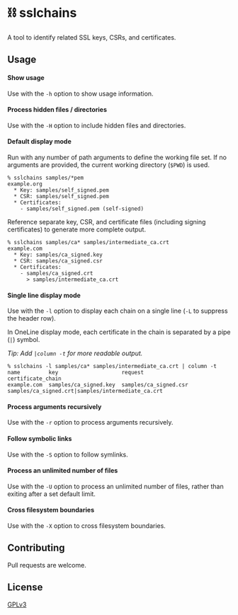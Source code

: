 # ⛓ sslchains

A tool to identify related SSL keys, CSRs, and certificates.

## Usage

#### Show usage

Use with the `-h` option to show usage information.

#### Process hidden files / directories

Use with the `-H` option to include hidden files and directories.

#### Default display mode

Run with any number of path arguments to define the working file set. If no arguments are provided, the current working directory (`$PWD`) is used.

```
% sslchains samples/*pem
example.org
  * Key: samples/self_signed.pem
  * CSR: samples/self_signed.pem
  * Certificates:
    - samples/self_signed.pem (self-signed)
```

Reference separate key, CSR, and certificate files (including signing certificates) to generate more complete output.

```
% sslchains samples/ca* samples/intermediate_ca.crt
example.com
  * Key: samples/ca_signed.key
  * CSR: samples/ca_signed.csr
  * Certificates:
    - samples/ca_signed.crt
      > samples/intermediate_ca.crt
```

#### Single line display mode

Use with the `-l` option to display each chain on a single line (`-L` to suppress the header row).

In OneLine display mode, each certificate in the chain is separated by a pipe (`|`) symbol.

_Tip: Add `|column -t` for more readable output._

```
% sslchains -l samples/ca* samples/intermediate_ca.crt | column -t
name         key                    request                certificate_chain
example.com  samples/ca_signed.key  samples/ca_signed.csr  samples/ca_signed.crt|samples/intermediate_ca.crt
```

#### Process arguments recursively

Use with the `-r` option to process arguments recursively.

#### Follow symbolic links

Use with the `-S` option to follow symlinks.

#### Process an unlimited number of files

Use with the `-U` option to process an unlimited number of files, rather than exiting after a set default limit.

#### Cross filesystem boundaries

Use with the `-X` option to cross filesystem boundaries.

## Contributing

Pull requests are welcome.

## License

[GPLv3](https://www.gnu.org/licenses/gpl-3.0.en.html)
